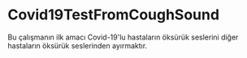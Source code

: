 # Covid19TestFromCoughSound
Bu çalışmanın ilk amacı Covid-19'lu hastaların öksürük seslerini diğer hastaların öksürük seslerinden ayırmaktır.
